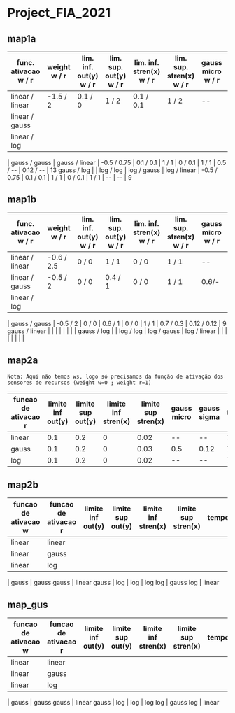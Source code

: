 # Project_FIA_2021
 
## map1a

func. ativacao w / r | weight w / r | lim. inf. out(y) w / r | lim. sup. out(y) w / r | lim. inf. stren(x) w / r | lim. sup. stren(x) w / r | gauss micro w / r | gauss sigma w / r | tempo (s)
-- | -- | -- | -- | -- | -- | -- | -- | -- 
linear / linear | -1.5 / 2 | 0.1 / 0 | 1 / 2 | 0.1 / 0.1 | 1 / 2 | -- | -- | 8
linear / gauss | 
linear / log | 
|
gauss / gauss | 
gauss / linear | -0.5 / 0.75 | 0.1 / 0.1 | 1 / 1 | 0 / 0.1 | 1 / 1 | 0.5 / -- | 0.12 / -- | 13
gauss / log | 
|
log / log | 
log / gauss | 
log / linear | -0.5 / 0.75 | 0.1 / 0.1 | 1 / 1 | 0 / 0.1 | 1 / 1 | -- | -- | 9

## map1b

func. ativacao w / r | weight w / r | lim. inf. out(y) w / r | lim. sup. out(y) w / r | lim. inf. stren(x) w / r | lim. sup. stren(x) w / r | gauss micro w / r | gauss sigma w / r | tempo (s)
-- | -- | -- | -- | -- | -- | -- | -- | -- 
linear / linear | -0.6 / 2.5 | 0 / 0 | 1 / 1 | 0 / 0 | 1 / 1 | -- | -- | 10 
linear / gauss | -0.5 / 2 | 0 / 0 | 0.4 / 1 | 0 / 0 | 1 / 1 | 0.6/- | 0.12/- | 10 
linear / log | 
|
gauss / gauss | -0.5 / 2 | 0 / 0 | 0.6 / 1 | 0 / 0 | 1 / 1 | 0.7 / 0.3 | 0.12 / 0.12  | 9 
gauss / linear | | |  |  |  |  |  | 
gauss / log | 
|
log / log | 
log / gauss | 
log / linear |  |  | |  |  |  |  | 

## map2a

`Nota: Aqui não temos ws, logo só precisamos da função de ativação dos sensores de recursos (weight w=0 ; weight r=1)`

funcao de ativacao r | limite inf out(y) | limite sup out(y) | limite inf stren(x) | limite sup stren(x) | gauss micro | gauss sigma | tempo(s)
-- | -- | -- | -- | -- | -- | -- | --
linear | 0.1 | 0.2 | 0 | 0.02 | -- | -- | 7
gauss | 0.1 | 0.2 | 0 | 0.03 | 0.5 | 0.12 | 7
log | 0.1 | 0.2 | 0 | 0.02 | -- | -- | 7


## map2b

funcao de ativacao w | funcao de ativacao r | limite inf out(y) | limite sup out(y) | limite inf stren(x) | limite sup stren(x) | tempo
-- | -- | -- | -- | -- | -- | --
linear | linear
linear | gauss
linear | log
|
gauss | gauss
gauss | linear
gauss | log
|
log | log
log | gauss
log | linear

## map_gus

funcao de ativacao w | funcao de ativacao r | limite inf out(y) | limite sup out(y) | limite inf stren(x) | limite sup stren(x) | tempo
-- | -- | -- | -- | -- | -- | --
linear | linear
linear | gauss
linear | log
|
gauss | gauss
gauss | linear
gauss | log
|
log | log
log | gauss
log | linear

